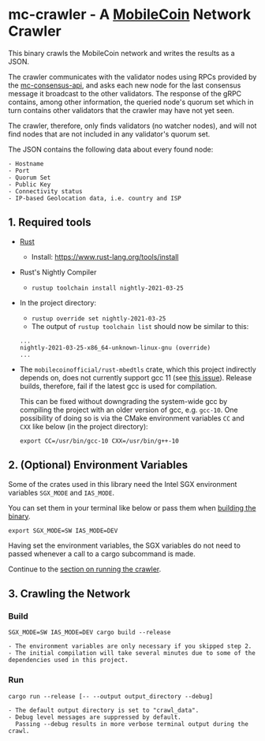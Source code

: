 # mc-crawler - A [MobileCoin](https://github.com/mobilecoinfoundation/mobilecoin) Network Crawler

This binary crawls the MobileCoin network and writes the results as a JSON.

The crawler communicates with the validator nodes using RPCs provided by the [mc-consensus-api](https://github.com/mobilecoinfoundation/mobilecoin/tree/master/consensus/api), and asks each new node for the last consensus message it broadcast to the other validators.
The response of the gRPC contains, among other information, the queried node's quorum set which in turn contains other validators that the crawler may have not yet seen.

The crawler, therefore, only finds validators (no watcher nodes), and will not find nodes that are not included in any validator's quorum set.

The JSON contains the following data about every found node:

    - Hostname
    - Port
    - Quorum Set
    - Public Key
    - Connectivity status
    - IP-based Geolocation data, i.e. country and ISP

## 1. Required tools

   - [Rust](https://www.rust-lang.org)
        - Install: https://www.rust-lang.org/tools/install
   - Rust's Nightly Compiler
        - `rustup toolchain install nightly-2021-03-25`
   - In the project directory:
        - `rustup override set nightly-2021-03-25`    
        - The output of `rustup toolchain list` should now be similar to this:
        ```
        ...
        nightly-2021-03-25-x86_64-unknown-linux-gnu (override)
        ...
        ```

  - The `mobilecoinofficial/rust-mbedtls` crate, which this project indirectly depends on, does not currently support gcc 11 (see [this issue](https://github.com/mobilecoinofficial/rust-mbedtls/issues/6)). Release builds, therefore, fail if the latest gcc is used for compilation.
  
    This can be fixed without downgrading the system-wide gcc by compiling the project with an older version of gcc,
       e.g. `gcc-10`. One possibility of doing so is via the CMake environment variables `CC` and `CXX` 
       like below (in the project directory):
    ```
    export CC=/usr/bin/gcc-10 CXX=/usr/bin/g++-10
    ``` 

## 2. (Optional) Environment Variables
Some of the crates used in this library need the Intel SGX environment variables
`SGX_MODE` and `IAS_MODE`.

You can set them in your terminal like below or pass them when [building the binary](#build).

`export SGX_MODE=SW IAS_MODE=DEV`

Having set the environment variables, the SGX variables do not need to passed whenever
a call to a cargo subcommand is made.

Continue to the [section on running the crawler](#run).

## 3. Crawling the Network
### Build
`SGX_MODE=SW IAS_MODE=DEV cargo build --release`

    - The environment variables are only necessary if you skipped step 2.
    - The initial compilation will take several minutes due to some of the dependencies used in this project.

### Run

`cargo run --release [-- --output output_directory --debug]`

    - The default output directory is set to "crawl_data".
    - Debug level messages are suppressed by default.
      Passing --debug results in more verbose terminal output during the crawl.
